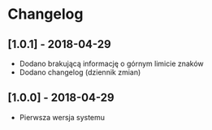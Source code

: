 # Changelog

## [1.0.1] - 2018-04-29
- Dodano brakującą informację o górnym limicie znaków
- Dodano changelog (dziennik zmian)

## [1.0.0] - 2018-04-29
- Pierwsza wersja systemu
